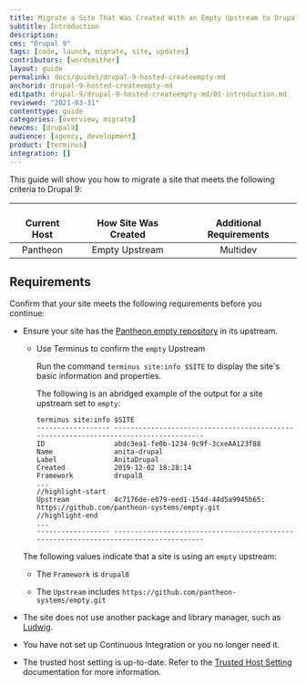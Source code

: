 ```yaml
---
title: Migrate a Site That Was Created With an Empty Upstream to Drupal 9
subtitle: Introduction
description: 
cms: "Drupal 9"
tags: [code, launch, migrate, site, updates]
contributors: [wordsmither]
layout: guide
permalink: docs/guides/drupal-9-hosted-createempty-md
anchorid: drupal-9-hosted-createempty-md
editpath: drupal-9/drupal-9-hosted-createempty-md/01-introduction.md
reviewed: "2021-03-31"
contenttype: guide
categories: [overview, migrate]
newcms: [drupal9]
audience: [agency, development]
product: [terminus]
integration: []
---
```


This guide will show you how to migrate a site that meets the following criteria to Drupal 9:

| <i class="fa fa-cloud"></i><br/> Current Host | <i class="fa fa-wrench"></i><br/> How Site Was Created <Popover title="Site Creation" content="What is the method you used to create the site?" /> | <i class="fa fa-exclamation-circle"></i><br/> Additional Requirements <Popover title="Additional Requirements" content="Any other features that must be in place, or that are desired." /> |
|:---------------------------------------------:|:--------------------------------------------------------------------------------------------------------------------------------------------------:|:------------------------------------------------------------------------------------------------------------------------------------------------------------------------------------------:|
|                   Pantheon                    |                                                                   Empty Upstream                                                                   |                                                                                          Multidev                                                                                          |

<Partial file="drupal-9/see-landing.md" />

<Partial file="drupal-9/commit-history.md" />

## Requirements

Confirm that your site meets the following requirements before you continue:

- Ensure your site has the [Pantheon empty repository](https://github.com/pantheon-systems/empty) in its upstream.

   - Use Terminus to confirm the `empty` Upstream

     Run the command `terminus site:info $SITE` to display the site's basic information and properties.

     The following is an abridged example of the output for a site upstream set to `empty`:

     ```bash{outputLines:2-13}
     terminus site:info $SITE
     ------------------ -------------------------------------------------------------------------------------
     ID                 abdc3ea1-fe0b-1234-9c9f-3cxeAA123f88
     Name               anita-drupal
     Label              AnitaDrupal
     Created            2019-12-02 18:28:14
     Framework          drupal8
     ...
     //highlight-start
     Upstream           4c7176de-e079-eed1-154d-44d5a9945b65: https://github.com/pantheon-systems/empty.git
     //highlight-end
     ...
     ------------------ -------------------------------------------------------------------------------------
     ```

    The following values indicate that a site is using an `empty` upstream:

     - The `Framework` is `drupal8`

     - The `Upstream` includes `https://github.com/pantheon-systems/empty.git`

- The site does not use another package and library manager, such as [Ludwig](https://www.drupal.org/project/ludwig).

- You have not set up Continuous Integration or you no longer need it.

- The trusted host setting is up-to-date. Refer to the [Trusted Host Setting](/guides/php/settings-php#trusted-host-setting) documentation for more information.
